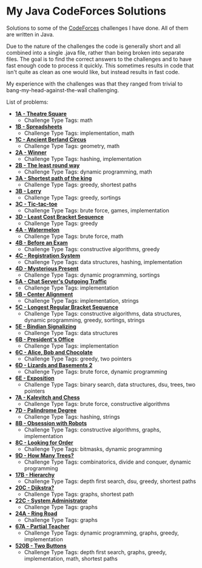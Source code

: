 # My Java CodeForces Solutions
Solutions to some of the [CodeForces](http://www.codeforces.com/ "CodeForces") challenges I have done. All of them are written in Java.

Due to the nature of the challenges the code is generally short and all combined into a single .java file, rather than being broken into separate files.  The goal is to find the correct answers to the challenges and to have fast enough code to process it quickly.  This sometimes results in code that isn't quite as clean as one would like, but instead results in fast code.

My experience with the challenges was that they ranged from trivial to bang-my-head-against-the-wall challenging.

List of problems:
 
-  **[1A - Theatre Square](http://www.codeforces.com/problemset/problem/1/A)**
	-  Challenge Type Tags: math 
-  **[1B - Spreadsheets](http://www.codeforces.com/problemset/problem/1/B)**
	-  Challenge Type Tags: implementation, math 
-  **[1C - Ancient Berland Circus](http://www.codeforces.com/problemset/problem/1/C)**
	-  Challenge Type Tags: geometry, math
-  **[2A - Winner](http://www.codeforces.com/problemset/problem/2/A)**
	-  Challenge Type Tags: hashing, implementation
-  **[2B - The least round way](http://www.codeforces.com/problemset/problem/2/B)**
	-  Challenge Type Tags: dynamic programming, math
-  **[3A - Shortest path of the king](http://www.codeforces.com/problemset/problem/3/A)**
	-  Challenge Type Tags: greedy, shortest paths
-  **[3B - Lorry](http://www.codeforces.com/problemset/problem/3/B)**
	-  Challenge Type Tags: greedy, sortings
-  **[3C - Tic-tac-toe](http://www.codeforces.com/problemset/problem/3/C)**
	-  Challenge Type Tags: brute force, games, implementation
-  **[3D - Least Cost Bracket Sequence](http://www.codeforces.com/problemset/problem/3/D)**
	-  Challenge Type Tags: greedy
-  **[4A - Watermelon](http://www.codeforces.com/problemset/problem/4/A)**
	-  Challenge Type Tags: brute force, math
-  **[4B - Before an Exam](http://www.codeforces.com/problemset/problem/4/B)**
	-  Challenge Type Tags: constructive algorithms, greedy
-  **[4C - Registration System](http://www.codeforces.com/problemset/problem/4/C)**
	-  Challenge Type Tags: data structures, hashing, implementation
-  **[4D - Mysterious Present](http://www.codeforces.com/problemset/problem/4/D)**
	-  Challenge Type Tags: dynamic programming, sortings
-  **[5A - Chat Server's Outgoing Traffic](http://www.codeforces.com/problemset/problem/5/A)**
	-  Challenge Type Tags: implementation
-  **[5B - Center Alignment](http://www.codeforces.com/problemset/problem/5/B)**
	-  Challenge Type Tags: implementation, strings
-  **[5C - Longest Regular Bracket Sequence](http://www.codeforces.com/problemset/problem/5/C)**
	-  Challenge Type Tags: constructive algorithms, data structures, dynamic programming, greedy, sortings, strings
-  **[5E - Bindian Signalizing](http://www.codeforces.com/problemset/problem/5/E)**
	-  Challenge Type Tags: data structures
-  **[6B - President's Office](http://www.codeforces.com/problemset/problem/6/B)**
	-  Challenge Type Tags: implementation
-  **[6C - Alice, Bob and Chocolate](http://www.codeforces.com/problemset/problem/6/C)**
	-  Challenge Type Tags: greedy, two pointers
-  **[6D - Lizards and Basements 2](http://www.codeforces.com/problemset/problem/6/D)**
	-  Challenge Type Tags: brute force, dynamic programming
-  **[6E - Exposition](http://www.codeforces.com/problemset/problem/6/E)**
	-  Challenge Type Tags: binary search, data structures, dsu, trees, two pointers
-  **[7A - Kalevitch and Chess](http://www.codeforces.com/problemset/problem/7/A)**
	-  Challenge Type Tags: brute force, constructive algorithms
-  **[7D - Palindrome Degree](http://www.codeforces.com/problemset/problem/7/D)**
	-  Challenge Type Tags: hashing, strings
-  **[8B - Obsession with Robots](http://www.codeforces.com/problemset/problem/8/B)**
	-  Challenge Type Tags: constructive algorithms, graphs, implementation
-  **[8C - Looking for Order](http://www.codeforces.com/problemset/problem/8/C)**
	-  Challenge Type Tags: bitmasks, dynamic programming
-  **[9D - How Many Trees?](http://www.codeforces.com/problemset/problem/9/D)**
	-  Challenge Type Tags: combinatorics, divide and conquer, dynamic programming
-  **[17B - Hierarchy](http://www.codeforces.com/problemset/problem/17/B)**
	-  Challenge Type Tags: depth first search, dsu, greedy, shortest paths
-  **[20C - Dijkstra?](http://www.codeforces.com/problemset/problem/20/C)**
	-  Challenge Type Tags: graphs, shortest path
-  **[22C - System Administrator](http://www.codeforces.com/problemset/problem/22/C)**
	-  Challenge Type Tags: graphs
-  **[24A - Ring Road](http://www.codeforces.com/problemset/problem/24/A)**
	-  Challenge Type Tags: graphs
-  **[67A - Partial Teacher](http://www.codeforces.com/problemset/problem/67/A)**
	-  Challenge Type Tags: dynamic programming, graphs, greedy, implementation
-  **[520B - Two Buttons](http://www.codeforces.com/problemset/problem/520/B)**
	-  Challenge Type Tags: depth first search, graphs, greedy, implementation, math, shortest paths

